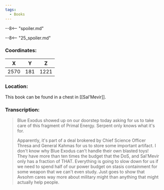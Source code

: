 ```yaml
---
tags:
  - Books
---
```


--8<-- "spoiler.md"

--8<-- "25_spoiler.md"

### Coordinates:
| **X** | **Y**| **Z** |
|:-----:|:----:|:-----:|
|2570  |181   |1221  |

### Location:
This book can be found in a chest in [[Sal'Mevir]]. 

### Transcription:
> Blue Exodus showed up on our doorstep today asking for us to take care of this fragment of Primal Energy. Serpent only knows what it's for.
>
> Apparently, it's part of a deal brokered by Chief Science Officer Thresa and General Kahmas for us to store some important artifact. I don't know why Blue Exodus can't handle their own blasted toys! They have more than ten times the budget that the DoS, and Sal'Mevir only has a fraction of THAT. Everything is going to slow down for us if we need to spend half of our power budget on stasis containment for some weapon that we can't even study. Just goes to show that Avsohm cares way more about military might than anything that might actually help people.

